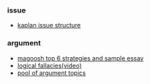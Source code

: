 ###

###

### issue

* [kaplan issue structure](https://www.kaptest.com/study/gre/how-to-structure-the-gre-issue-essay/)

### argument

* [magoosh top 6 strategies and sample essay](https://magoosh.com/gre/2019/gre-argument-essay-strategies/)
* [logical fallacies(video)](https://gre.magoosh.com/lessons/524-logical-fallacies)
* [pool of argument topics](https://www.ets.org/gre/revised_general/prepare/analytical_writing/argument/pool)
